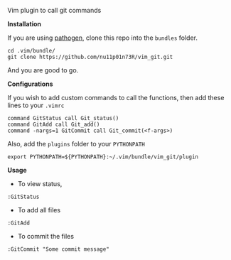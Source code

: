 
Vim plugin to call git commands

**Installation**

If you are using [pathogen](https://github.com/tpope/vim-pathogen), clone this repo into the `bundles` folder.

```
cd .vim/bundle/
git clone https://github.com/nu11p01n73R/vim_git.git
```
And you are good to go.

**Configurations**

If you wish to add custom commands to call the functions, then add these lines to your `.vimrc`

```
command GitStatus call Git_status()
command GitAdd call Git_add()
command -nargs=1 GitCommit call Git_commit(<f-args>)
```

Also, add the `plugins` folder to your `PYTHONPATH`

```
export PYTHONPATH=${PYTHONPATH}:~/.vim/bundle/vim_git/plugin
```

**Usage**

- To view status,
```
:GitStatus
```

- To add all files
```
:GitAdd
```

- To commit the files
```
:GitCommit "Some commit message"
```
